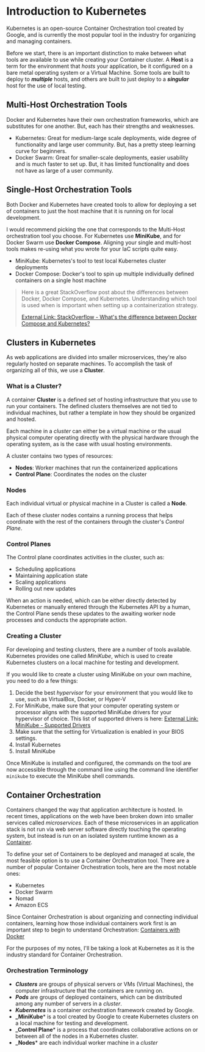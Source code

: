 # Introduction to Kubernetes

Kubernetes is an open-source Container Orchestration tool created by Google, and is currently the most popular tool in the industry for organizing and managing containers.

Before we start, there is an important distinction to make between what tools are available to use while creating your Container cluster. A **Host** is a term for the environment that _hosts_ your application, be it configured on a bare metal operating system or a Virtual Machine. Some tools are built to deploy to **_multiple_** hosts, and others are built to just deploy to a **_singular_** host for the use of local testing.

## Multi-Host Orchestration Tools

Docker and Kubernetes have their own orchestration frameworks, which are substitutes for one another. But, each has their strengths and weaknesses.

- Kubernetes: Great for medium-large scale deployments, wide degree of functionality and large user community. But, has a pretty steep learning curve for beginners.
- Docker Swarm: Great for smaller-scale deployments, easier usability and is much faster to set up. But, it has limited functionality and does not have as large of a user community.

## Single-Host Orchestration Tools

Both Docker and Kubernetes have created tools to allow for deploying a set of containers to just the host machine that it is running on for local development.

I would recommend picking the one that corresponds to the Multi-Host orchestration tool you choose. For Kubernetes use **MiniKube**, and for Docker Swarm use **Docker Compose**. Aligning your single and multi-host tools makes re-using what you wrote for your IaC scripts quite easy.

- MiniKube: Kubernetes's tool to test local Kubernetes cluster deployments
- Docker Compose: Docker's tool to spin up multiple individually defined containers on a single host machine

> Here is a great StackOverflow post about the differences between Docker, Docker Compose, and Kubernetes. Understanding which tool is used when is important when setting up a containerization strategy.
>
> [External Link: StackOverflow - What's the difference between Docker Compose and Kubernetes?](https://stackoverflow.com/questions/47536536/whats-the-difference-between-docker-compose-and-kubernetes)

## Clusters in Kubernetes

As web applications are divided into smaller microservices, they're also regularly hosted on separate machines. To accomplish the task of organizing all of this, we use a **Cluster**.

### What is a Cluster?

A container **Cluster** is a defined set of hosting infrastructure that you use to run your containers. The defined clusters themselves are not tied to individual machines, but rather a template in how they should be organized and hosted.

Each machine in a _cluster_ can either be a virtual machine or the usual physical computer operating directly with the physical hardware through the operating system, as is the case with usual hosting environments.

A cluster contains two types of resources:

- **Nodes**: Worker machines that run the containerized applications
- **Control Plane**: Coordinates the nodes on the cluster

### Nodes

Each individual virtual or physical machine in a Cluster is called a **Node**.

Each of these cluster nodes contains a running process that helps coordinate with the rest of the containers through the cluster's _Control Plane_.

### Control Planes

The Control plane coordinates activities in the cluster, such as:

- Scheduling applications
- Maintaining application state
- Scaling applications
- Rolling out new updates

When an action is needed, which can be either directly detected by Kubernetes or manually entered through the Kubernetes API by a human, the Control Plane sends these updates to the awaiting worker node processes and conducts the appropriate action.

### Creating a Cluster

For developing and testing clusters, there are a number of tools available. Kubernetes provides one called _MiniKube_, which is used to create Kubernetes clusters on a local machine for testing and development.

If you would like to create a cluster using MiniKube on your own machine, you need to do a few things:

1. Decide the best _hypervisor_ for your environment that you would like to use, such as VirtualBox, Docker, or Hyper-V
2. For MiniKube, make sure that your computer operating system or processor aligns with the supported MiniKube drivers for your hypervisor of choice. This list of supported drivers is here: [External Link: MiniKube - Supported Drivers](https://minikube.sigs.k8s.io/docs/drivers/)
3. Make sure that the setting for Virtualization is enabled in your BIOS settings.
4. Install Kubernetes
5. Install MiniKube

Once MiniKube is installed and configured, the commands on the tool are now accessible through the command line using the command line identifier ```minikube``` to execute the MiniKube shell commands.

## Container Orchestration

Containers changed the way that application architecture is hosted. In recent times, applications on the web have been broken down into smaller services called _microservices_. Each of these microservices in an application stack is not run via web server software directly touching the operating system, but instead is run on an isolated system runtime known as a [Container](../Containers/Index.md).

To define your set of Containers to be deployed and managed at scale, the most feasible option is to use a Container Orchestration tool. There are a number of popular Container Orchestration tools, here are the most notable ones:

- Kubernetes
- Docker Swarm
- Nomad
- Amazon ECS

Since Container Orchestration is about organizing and connecting individual containers, learning how those individual containers work first is an important step to begin to understand Orchestration: [Containers with Docker](../Containers/Index.md)

For the purposes of my notes, I'll be taking a look at Kubernetes as it is the industry standard for Container Orchestration.

### Orchestration Terminology

- **_Clusters_** are groups of physical servers or VMs (Virtual Machines), the computer infrastructure that the containers are running on.
- **_Pods_** are groups of deployed containers, which can be distributed among any number of servers in a _cluster_.
- **_Kubernetes_** is a container orchestration framework created by Google.
- **_MiniKube*** is a tool created by Google to create Kubernetes clusters on a local machine for testing and development.
- **_Control Plane*** is a process that coordinates collaborative actions on or between all of the nodes in a Kubernetes cluster.
- **_Nodes*** are each individual worker machine in a _cluster_
